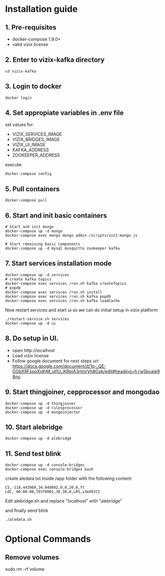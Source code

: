 # Installation guide

## 1. Pre-requisites

- docker-compose 1.9.0+
- valid vizix license

## 2. Enter to vizix-kafka directory 

```
cd vizix-kafka
```
	
## 3. Login to docker

```
docker login
```

## 4. Set appropiate variables in .env file
set values for:
- VIZIX_SERVICES_IMAGE
- VIZIX_BRIDGES_IMAGE
- VIZIX_UI_IMAGE
- KAFKA_ADDRESS
- ZOOKEEPER_ADDRESS

execute:
```
docker-compose config
```

## 5. Pull containers
```
docker-compose pull
```

## 6. Start and init basic containers


```
# Start and init mongo 
docker-compose up -d mongo
docker-compose exec mongo mongo admin /scripts/init-mongo.js

# Start remaining basic components
docker-compose up -d mysql mosquitto zookeeper kafka
```

## 7. Start services installation mode

```
docker-compose up -d services
# create kafka topics
docker-compose exec services /run.sh kafka createTopics
# popdb
docker-compose exec services /run.sh install
docker-compose exec services /run.sh kafka popdb
docker-compose exec services /run.sh kafka loadCache
```

Now restart services and start ui so we can do initial setup in vizix platform
```
./restart-service.sh services
docker-compose up -d ui
```

## 8. Do setup in UI.

- open http://localhost
- Load vizix license
- Follow google document for next steps 
url: https://docs.google.com/document/d/1q-_QE-GGbX8FspoXjdhM_id1U_iKRpjA3rtmrVh8Gxk/edit#heading=h.rw5buaie98nu

## 9. Start thingjoiner, cepprocessor and mongodao
```
docker-compose up -d thingjoiner
docker-compose up -d rulesprocessor
docker-compose up -d mongoinjector
```

## 10. Start alebridge
```
docker-compose up -d alebridge
```
## 11. Send test blink
```
docker-compose up -d console-bridges
docker-compose exec console-bridges bash
```

create aledata.txt inside /app folder with the following content:
```
CS,-118.443969,34.048092,0.0,20.0,ft
LOC, 00:00:00,TEST0001,30,50,0,LR5,x3ed9371
```

Edit alebridge.sh and replace "localhost" with "alebridge"

and finally send blink
```
./aledata.sh
```

# Optional Commands

## Remove volumes
   sudo rm -rf volume
